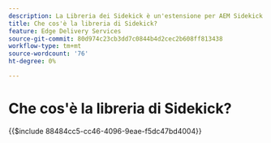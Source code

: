 ```yaml
---
description: La Libreria dei Sidekick è un'estensione per AEM Sidekick che consente agli sviluppatori di creare strumenti guidati dall'interfaccia utente per gli autori di contenuto. Include un plug-in per blocchi incorporato che può mostrare agli autori un elenco di tutti i blocchi in modo intuitivo, eliminando la necessità per gli autori di ricordare o cercare ogni variante di un blocco. Gli sviluppatori possono anche scrivere i propri plug-in per la libreria della barra laterale.
title: Che cos'è la libreria di Sidekick?
feature: Edge Delivery Services
source-git-commit: 80d974c23cb3dd7c0844b4d2cec2b608ff813438
workflow-type: tm+mt
source-wordcount: '76'
ht-degree: 0%

---
```


# Che cos&#39;è la libreria di Sidekick?

{{$include 88484cc5-cc46-4096-9eae-f5dc47bd4004}}
